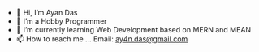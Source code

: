 - 👋 Hi, I’m Ayan Das
- 👀 I’m a Hobby Programmer
- 🌱 I’m currently learning Web Development based on MERN and MEAN
- 📫 How to reach me ... Email: ay4n.das@gmail.com

<!---
ayandas-96rev/ayandas-96rev is a ✨ special ✨ repository because its `README.md` (this file) appears on your GitHub profile.
You can click the Preview link to take a look at your changes.
--->

